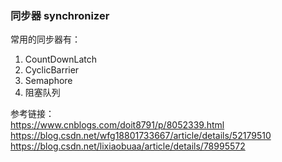 ### 同步器 synchronizer
常用的同步器有：  
1. CountDownLatch  
2. CyclicBarrier  
3. Semaphore  
4. 阻塞队列  

参考链接：  
https://www.cnblogs.com/doit8791/p/8052339.html  
https://blog.csdn.net/wfg18801733667/article/details/52179510  
https://blog.csdn.net/lixiaobuaa/article/details/78995572
